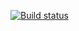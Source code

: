 [![Build status](https://ci.appveyor.com/api/projects/status/9mryvhj3np4v4sny?svg=true)](https://ci.appveyor.com/project/Ekaterina-Isabel/bdd-lesson)
